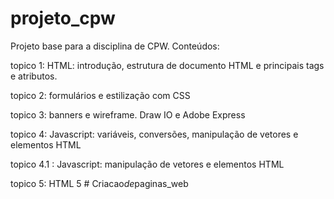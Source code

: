 # projeto_cpw

Projeto base para a disciplina de CPW. Conteúdos:

topico 1: HTML: introdução, estrutura de documento HTML e principais tags e atributos.

topico 2: formulários e estilização com CSS

topico 3: banners e wireframe. Draw IO  e Adobe Express

topico 4: Javascript: variáveis, conversões, manipulação de vetores e elementos HTML

topico 4.1 : Javascript: manipulação de vetores e elementos HTML

topico 5: HTML 5
#   C r i a c a o _ d e _ p a g i n a s _ w e b  
 